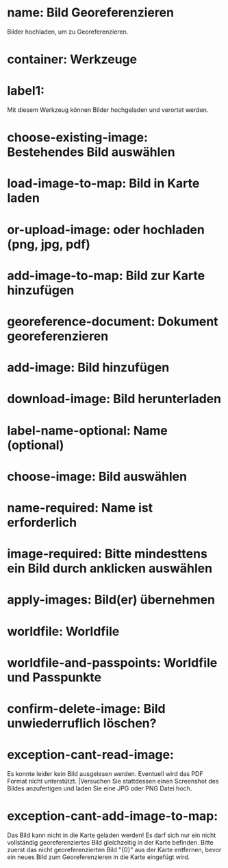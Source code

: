 ﻿# name: Bild Georeferenzieren

Bilder hochladen, um zu Georeferenzieren.

# container: Werkzeuge

# label1:

Mit diesem Werkzeug können Bilder hochgeladen und verortet werden.

# choose-existing-image: Bestehendes Bild auswählen
# load-image-to-map: Bild in Karte laden
# or-upload-image: oder hochladen (png, jpg, pdf)
# add-image-to-map: Bild zur Karte hinzufügen

# georeference-document: Dokument georeferenzieren
# add-image: Bild hinzufügen
# download-image: Bild herunterladen
# label-name-optional: Name (optional)
# choose-image: Bild auswählen
# name-required: Name ist erforderlich
# image-required: Bitte mindesttens ein Bild durch anklicken auswählen
# apply-images: Bild(er) übernehmen

# worldfile: Worldfile
# worldfile-and-passpoints: Worldfile und Passpunkte

# confirm-delete-image: Bild unwiederruflich löschen?

# exception-cant-read-image:

Es konnte leider kein Bild ausgelesen werden. 
Eventuell wird das PDF Format nicht unterstützt. 
|Versuchen Sie stattdessen einen Screenshot des Bildes anzufertigen und 
laden Sie eine JPG oder PNG Datei hoch.

# exception-cant-add-image-to-map: 

Das Bild kann nicht in die Karte geladen werden! 
Es darf sich nur ein nicht vollständig georeferenziertes Bild gleichzeitig in
der Karte befinden. Bitte zuerst das nicht georeferenzierten 
Bild "{0}" aus der Karte entfernen, 
bevor ein neues Bild zum Georeferenzieren in die Karte eingefügt wird.